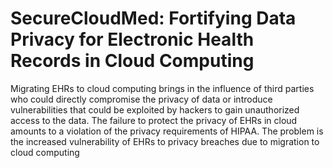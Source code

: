 # SecureCloudMed: Fortifying Data Privacy for Electronic Health Records in Cloud Computing
Migrating EHRs to cloud computing brings in the influence of third parties who could directly compromise the privacy of data or introduce vulnerabilities that could be exploited by hackers to gain unauthorized access to the data. The failure to protect the privacy of EHRs in cloud amounts to a violation of the privacy requirements of HIPAA. The problem is the increased vulnerability of EHRs to privacy breaches due to migration to cloud computing
